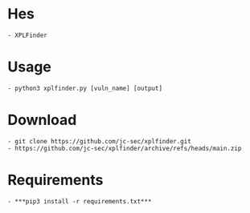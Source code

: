 # Hes
	- XPLFinder
# Usage 
	- python3 xplfinder.py [vuln_name] [output]
# Download
	- git clone https://github.com/jc-sec/xplfinder.git
	- https://github.com/jc-sec/xplfinder/archive/refs/heads/main.zip
# Requirements
	- ***pip3 install -r requirements.txt***
